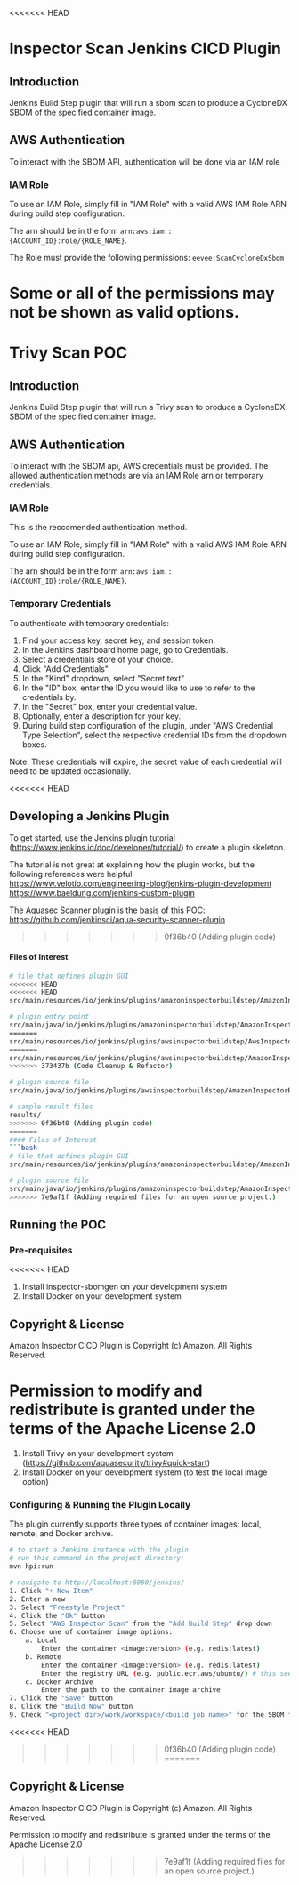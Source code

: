 <<<<<<< HEAD
# Inspector Scan Jenkins CICD Plugin

## Introduction

Jenkins Build Step plugin that will run a sbom scan to produce a CycloneDX SBOM of the specified container image.

## AWS Authentication

To interact with the SBOM API, authentication will be done via an IAM role

### IAM Role

To use an IAM Role, simply fill in "IAM Role" with a valid AWS IAM Role ARN during build step configuration.

The arn should be in the form `arn:aws:iam::{ACCOUNT_ID}:role/{ROLE_NAME}`.

The Role must provide the following permissions: `eevee:ScanCycloneDxSbom`

Some or all of the permissions may not be shown as valid options.
=======
# Trivy Scan POC

## Introduction

Jenkins Build Step plugin that will run a Trivy scan to produce a CycloneDX SBOM of the specified container image.

## AWS Authentication

To interact with the SBOM api, AWS credentials must be provided. The allowed authentication methods are via an IAM Role
arn or temporary credentials.

### IAM Role
This is the reccomended authentication method.

To use an IAM Role, simply fill in "IAM Role" with a valid AWS IAM Role ARN during build step configuration.

The arn should be in the form `arn:aws:iam::{ACCOUNT_ID}:role/{ROLE_NAME}`.

### Temporary Credentials

To authenticate with temporary credentials:

1. Find your access key, secret key, and session token.
2. In the Jenkins dashboard home page, go to Credentials.
3. Select a credentials store of your choice.
4. Click "Add Credentials"
5. In the "Kind" dropdown, select "Secret text"
6. In the "ID" box, enter the ID you would like to use to refer to the credentials by.
7. In the "Secret" box, enter your credential value.
8. Optionally, enter a description for your key.
9. During build step configuration of the plugin, under "AWS Credential Type Selection",
    select the respective credential IDs from the dropdown boxes.

Note: These credentials will expire, the secret value of each credential will need to be updated occasionally.

<<<<<<< HEAD
## Developing a Jenkins Plugin
To get started, use the Jenkins plugin tutorial (https://www.jenkins.io/doc/developer/tutorial/) to create a plugin skeleton.

The tutorial is not great at explaining how the plugin works, but the following references were helpful:  
https://www.velotio.com/engineering-blog/jenkins-plugin-development  
https://www.baeldung.com/jenkins-custom-plugin

The Aquasec Scanner plugin is the basis of this POC: https://github.com/jenkinsci/aqua-security-scanner-plugin
>>>>>>> 0f36b40 (Adding plugin code)

#### Files of Interest
```bash
# file that defines plugin GUI
<<<<<<< HEAD
<<<<<<< HEAD
src/main/resources/io/jenkins/plugins/amazoninspectorbuildstep/AmazonInspectorBuilder/config.jelly

# plugin entry point
src/main/java/io/jenkins/plugins/amazoninspectorbuildstep/AmazonInspectorBuilder.java
=======
src/main/resources/io/jenkins/plugins/awsinspectorbuildstep/AwsInspectorBuilder/config.jelly
=======
src/main/resources/io/jenkins/plugins/awsinspectorbuildstep/AmazonInspectorBuilder/config.jelly
>>>>>>> 373437b (Code Cleanup & Refactor)

# plugin source file
src/main/java/io/jenkins/plugins/awsinspectorbuildstep/AmazonInspectorBuilder.java

# sample result files
results/
>>>>>>> 0f36b40 (Adding plugin code)
=======
#### Files of Interest
```bash
# file that defines plugin GUI
src/main/resources/io/jenkins/plugins/amazoninspectorbuildstep/AmazonInspectorBuilder/config.jelly

# plugin source file
src/main/java/io/jenkins/plugins/amazoninspectorbuildstep/AmazonInspectorBuilder.java
>>>>>>> 7e9af1f (Adding required files for an open source project.)
```

## Running the POC
### Pre-requisites
<<<<<<< HEAD
1. Install inspector-sbomgen on your development system
2. Install Docker on your development system

## Copyright & License
Amazon Inspector CICD Plugin is Copyright (c) Amazon. All Rights Reserved.

Permission to modify and redistribute is granted under the terms of the Apache License 2.0
=======
1. Install Trivy on your development system (https://github.com/aquasecurity/trivy#quick-start)
2. Install Docker on your development system (to test the local image option)

### Configuring & Running the Plugin Locally
The plugin currently supports three types of container images: local, remote, and Docker archive.
```bash
# to start a Jenkins instance with the plugin
# run this command in the project directory:
mvn hpi:run

# navigate to http://localhost:8080/jenkins/
1. Click "+ New Item" 
2. Enter a new
3. Select "Freestyle Project"
4. Click the "Ok" button
5. Select "AWS Inspector Scan" from the "Add Build Step" drop down 
6. Choose one of container image options:
    a. Local 
        Enter the container <image:version> (e.g. redis:latest)
    b. Remote 
        Enter the container <image:version> (e.g. redis:latest)
        Enter the registry URL (e.g. public.ecr.aws/ubuntu/) # this seems a little incomplete
    c. Docker Archive
        Enter the path to the container image archive
7. Click the "Save" button
8. Click the "Build Now" button
9. Check "<project dir>/work/workspace/<build job name>" for the SBOM file
```
<<<<<<< HEAD
>>>>>>> 0f36b40 (Adding plugin code)
=======

## Copyright & License
Amazon Inspector CICD Plugin is Copyright (c) Amazon. All Rights Reserved.

Permission to modify and redistribute is granted under the terms of the Apache License 2.0
>>>>>>> 7e9af1f (Adding required files for an open source project.)

